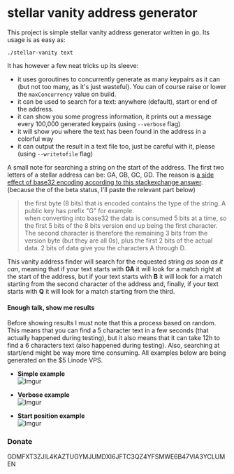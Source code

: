 stellar vanity address generator
====

This project is simple stellar vanity address generator written in go. Its usage is as easy as:
```
./stellar-vanity text
```
It has however a few neat tricks up its sleeve: 
 - it uses goroutines to concurrently generate as many keypairs as it can (but not too many, as it's just wasteful). You can of course raise or lower the `maxConcurrency` value on build. 
 - it can be used to search for a text: anywhere (default), start or end of the address.
 - it can show you some progress information, it prints out a message every 100,000 generated keypairs (using `--verbose` flag)
 - it will show you where the text has been found in the address in a colorful way
 - it can output the result in a text file too, just be careful with it, please (using `--writetofile` flag)

A small note for searching a string on the start of the address. The first two letters of a stellar address can be: GA, GB, GC, GD. The reason is [a side effect of base32 encoding according to this stackexchange answer](https://stellar.stackexchange.com/questions/371/does-the-second-letter-of-the-public-address-having-any-meaning-since-it-only-ap). (because the of the beta status, I'll paste the relevant part below)

> the first byte (8 bits) that is encoded contains the type of the string. A public key has prefix "G" for example.  
> when converting into base32 the data is consumed 5 bits at a time, so the first 5 bits of the 8 bits version end up being the first character. The second character is therefore the remaining 3 bits from the version byte (but they are all 0s), plus the first 2 bits of the actual data. 2 bits of data give you the characters A through D.

This vanity address finder will search for the requested string _as soon as it can_, meaning that if your text starts with **GA** it will look for a match right at the start of the address, but if your text starts with **B** it will look for a match starting from the second character of the address and, finally, if your text starts with **Q** it will look for a match starting from the third.

#### Enough talk, show me results

Before showing results I must note that this a process based on random. This means that you can find a 5 character text in a few seconds (that actually happened during testing), but it also means that it can take 12h to find a 6 characters text (also happened during testing). Also, searching at start/end might be way more time consuming. All examples below are being generated on the $5 Linode VPS.

 - **Simple example**  
![Imgur](https://i.imgur.com/mcgpfXw.png)

 - **Verbose example**  
![Imgur](https://i.imgur.com/e0WMFyc.png)

 - **Start position example**  
![Imgur](https://i.imgur.com/Py5sxGq.png)

### Donate

GDMFXT3ZJIL4KAZTUGYMJUMDXI6JFTC3QZ4YFSMWE6B47VIA3YCLUMEN